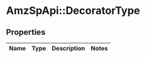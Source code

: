 # AmzSpApi::DecoratorType

## Properties
Name | Type | Description | Notes
------------ | ------------- | ------------- | -------------

